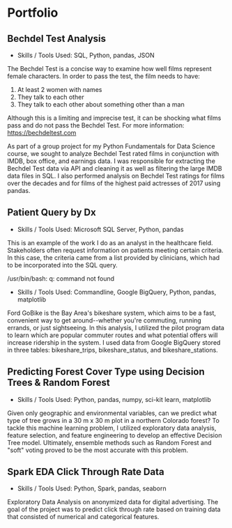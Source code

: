 # Portfolio

## Bechdel Test Analysis

* Skills / Tools Used: SQL, Python, pandas, JSON

The Bechdel Test is a concise way to examine how well films represent female characters. In order to pass the test, the film needs to have:

1) At least 2 women with names
2) They talk to each other
3) They talk to each other about something other than a man

Although this is a limiting and imprecise test, it can be shocking what films pass and do not pass the Bechdel Test. For more information: https://bechdeltest.com

As part of a group project for my Python Fundamentals for Data Science course, we sought to analyze Bechdel Test rated films in conjunction with IMDB, box office, and earnings data. I was responsible for extracting the Bechdel Test data via API and cleaning it as well as filtering the large IMDB data files in SQL. I also performed analysis on Bechdel Test ratings for films over the decades and for films of the highest paid actresses of 2017 using pandas.

## Patient Query by Dx
* Skills / Tools Used: Microsoft SQL Server, Python, pandas

This is an example of the work I do as an analyst in the healthcare field. Stakeholders often request information on patients meeting certain criteria. In this case, the criteria came from a list provided by clinicians, which had to be incorporated into the SQL query.

/usr/bin/bash: q: command not found

* Skills / Tools Used: Commandline, Google BigQuery, Python, pandas, matplotlib

Ford GoBike is the Bay Area's bikeshare system, which aims to be a fast, convenient way to get around--whether you're commuting, running errands, or just sightseeing. In this analysis, I utilized the pilot program data to learn which are popular commuter routes and what potential offers will increase ridership in the system. I used data from Google BigQuery stored in three tables: bikeshare_trips, bikeshare_status, and bikeshare_stations.

## Predicting Forest Cover Type using Decision Trees & Random Forest

* Skills / Tools Used: Python, pandas, numpy, sci-kit learn, matplotlib

Given only geographic and environmental variables, can we predict what type of tree grows in a 30 m x 30 m plot in a northern Colorado forest? To tackle this machine learning problem, I utilized exploratory data analysis, feature selection, and feature engineering to develop an effective Decision Tree model. Ultimately, ensemble methods such as Random Forest and "soft" voting proved to be the most accurate with this problem.

## Spark EDA Click Through Rate Data

* Skills / Tools Used: Python, Spark, pandas, seaborn

Exploratory Data Analysis on anonymized data for digital advertising. The goal of the project was to predict click through rate based on training data that consisted of numerical and categorical features. 
